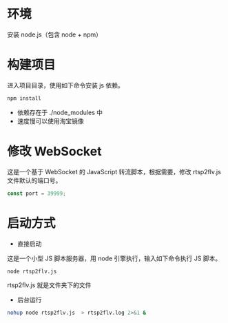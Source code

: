 # 环境
安装 node.js（包含 node + npm）


# 构建项目
进入项目目录，使用如下命令安装 js 依赖。


```bash
npm install 
```
- 依赖存在于 ./node_modules 中
- 速度慢可以使用淘宝镜像


# 修改 WebSocket
这是一个基于 WebSocket 的 JavaScript 转流脚本，根据需要，修改 rtsp2flv.js 文件默认的端口号。
````javascript
const port = 39999;
````

# 启动方式
- 直接启动

这是一个小型 JS 脚本服务器，用 node 引擎执行，输入如下命令执行 JS 脚本。
```bash
node rtsp2flv.js 
```
rtsp2flv.js 就是文件夹下的文件

- 后台运行

```bash
nohup node rtsp2flv.js  > rtsp2flv.log 2>&1 &
``` 